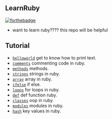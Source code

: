 ## LearnRuby

[![forthebadge](https://forthebadge.com/images/badges/made-with-ruby.svg)](https://forthebadge.com)

- want to learn ruby???? this repo will be helpful

## Tutorial

- [`helloworld`](helloworld) get to know how to print text.
- [`comments`](comments) commenting code in ruby.
- [`methods`](methods) methods.
- [`strings`](strings) strings in ruby.
- [`array`](array) array in ruby.
- [`ifelse`](ifelse) if else.
- [`loops`](loops) for loops in ruby.
- [`def`](def) def function ruby.
- [`classes`](classes) oop in ruby.
- [`modules`](modules) modules in ruby.
- [`hash`](hash) key values in ruby.